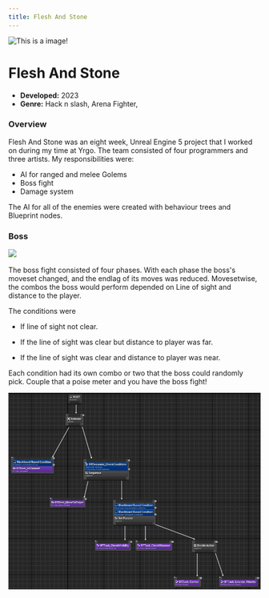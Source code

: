 ```yaml
---
title: Flesh And Stone
---
```


![This is a image!](src/images/FleshAndStone1.gif)

# Flesh And Stone

- **Developed:** 2023
- **Genre:** Hack n slash, Arena Fighter, 

### Overview
Flesh And Stone was an eight week, Unreal Engine 5 project that I worked on during my time at Yrgo.
The team consisted of four programmers and three artists. 
My responsibilities were:
- AI for ranged and melee Golems
- Boss fight
- Damage system

The AI for all of the enemies were created with behaviour trees and Blueprint nodes.

### Boss

![](src/images/FleshAndStone.gif)

The boss fight consisted of four phases. With each phase the boss's moveset changed, and the endlag of its moves was reduced.
Movesetwise, the combos the boss would perform depended on Line of sight and distance to the player. 

The conditions were

- If line of sight not clear.

- If the line of sight was clear but distance to player was far. 

- If the line of sight was clear and distance to player was near.

Each condition had its own combo or two that the boss could randomly pick. Couple that a poise meter and you have the boss fight!

![](src/images/BossBehaviourTree.png)

